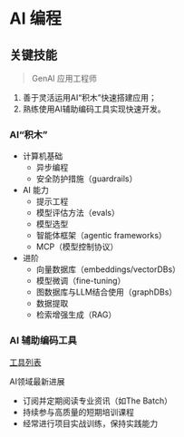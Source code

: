 # AI 编程

## 关键技能
> GenAI 应用工程师

1. 善于灵活运用AI“积木”快速搭建应用；
2. 熟练使用AI辅助编码工具实现快速开发。

### AI“积木”
- 计算机基础
  - 异步编程
  - 安全防护措施（guardrails）
- AI 能力
  - 提示工程
  - 模型评估方法（evals）
  - 模型选型
  - 智能体框架（agentic frameworks）
  - MCP（模型控制协议）
- 进阶
  - 向量数据库（embeddings/vectorDBs）
  - 模型微调（fine-tuning）
  - 图数据库与LLM结合使用（graphDBs）
  - 数据提取
  - 检索增强生成（RAG）


### AI 辅助编码工具
[工具列表](./AI_tool.md)

AI领域最新进展
- 订阅并定期阅读专业资讯（如The Batch）
- 持续参与高质量的短期培训课程
- 经常进行项目实战训练，保持实践能力